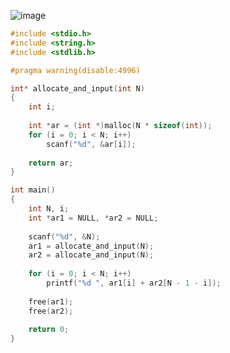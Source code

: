 ![image](https://user-images.githubusercontent.com/38516906/91469376-482c6f00-e8ce-11ea-8e32-8fc37065df24.png)

```c
#include <stdio.h>
#include <string.h>
#include <stdlib.h>

#pragma warning(disable:4996)

int* allocate_and_input(int N)
{
    int i;
    
    int *ar = (int *)malloc(N * sizeof(int));
    for (i = 0; i < N; i++)
        scanf("%d", &ar[i]);
    
    return ar;
}

int main()
{
    int N, i;
    int *ar1 = NULL, *ar2 = NULL;
    
    scanf("%d", &N);
    ar1 = allocate_and_input(N);
    ar2 = allocate_and_input(N);
    
    for (i = 0; i < N; i++)
        printf("%d ", ar1[i] + ar2[N - 1 - i]);
    
    free(ar1);
    free(ar2);
    
    return 0;
}
```
